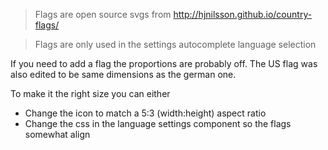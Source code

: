 > Flags are open source svgs from http://hjnilsson.github.io/country-flags/

> Flags are only used in the settings autocomplete language selection

If you need to add a flag the proportions are probably off. The US flag was also edited to be same dimensions as the german one.

To make it the right size you can either
- Change the icon to match a 5:3 (width:height) aspect ratio
- Change the css in the language settings component so the flags somewhat align
